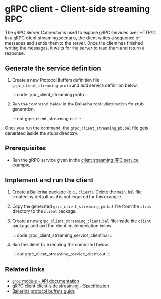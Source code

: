# gRPC client - Client-side streaming RPC

The gRPC Server Connector is used to expose gRPC services over HTTP/2. In a gRPC client streaming scenario, the client writes a sequence of messages and sends them to the server. Once the client has finished writing the messages, it waits for the server to read them and return a response.

## Generate the service definition

1. Create a new Protocol Buffers definition file `grpc_client_streaming.proto` and add service definition below.

   ::: code grpc_client_streaming.proto :::

2. Run the command below in the Ballerina tools distribution for stub generation.

   ::: out grpc_client_streaming.out :::

Once you run the command, the `grpc_client_streaming_pb.bal` file gets generated inside the stubs directory.

## Prerequisites
- Run the gRPC service given in the [client streaming RPC service](/learn/by-example/grpc-service-client-streaming/) example.

## Implement and run the client

1. Create a Ballerina package (e.g., `client`). Delete the `main.bal` file created by default as it is not required for this example.

2. Copy the generated `grpc_client_streaming_pb.bal` file from the `stubs` directory to the  `client` package.

3. Create a new `grpc_client_streaming_client.bal` file inside the `client` package and add the client implementation below.

   ::: code grpc_client_streaming_service_client.bal :::

4. Run the client by executing the command below.

   ::: out grpc_client_streaming_service_client.out :::

## Related links
- [`grpc` module - API documentation](https://lib.ballerina.io/ballerina/grpc/latest)
- [gRPC client client-side streaming - Specification](/spec/grpc/#43-client-streaming-rpc)
- [Ballerina protocol buffers guide](/learn/cli-documentation/grpc/)
